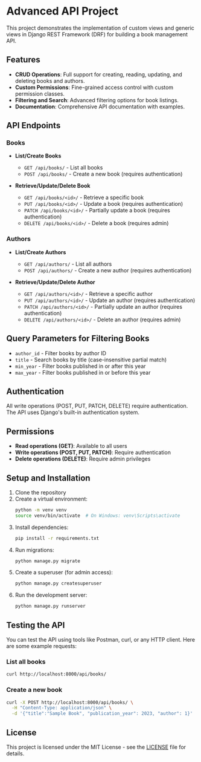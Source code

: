 # Advanced API Project

This project demonstrates the implementation of custom views and generic views in Django REST Framework (DRF) for building a book management API.

## Features

- **CRUD Operations**: Full support for creating, reading, updating, and deleting books and authors.
- **Custom Permissions**: Fine-grained access control with custom permission classes.
- **Filtering and Search**: Advanced filtering options for book listings.
- **Documentation**: Comprehensive API documentation with examples.

## API Endpoints

### Books

- **List/Create Books**
  - `GET /api/books/` - List all books
  - `POST /api/books/` - Create a new book (requires authentication)

- **Retrieve/Update/Delete Book**
  - `GET /api/books/<id>/` - Retrieve a specific book
  - `PUT /api/books/<id>/` - Update a book (requires authentication)
  - `PATCH /api/books/<id>/` - Partially update a book (requires authentication)
  - `DELETE /api/books/<id>/` - Delete a book (requires admin)

### Authors

- **List/Create Authors**
  - `GET /api/authors/` - List all authors
  - `POST /api/authors/` - Create a new author (requires authentication)

- **Retrieve/Update/Delete Author**
  - `GET /api/authors/<id>/` - Retrieve a specific author
  - `PUT /api/authors/<id>/` - Update an author (requires authentication)
  - `PATCH /api/authors/<id>/` - Partially update an author (requires authentication)
  - `DELETE /api/authors/<id>/` - Delete an author (requires admin)

## Query Parameters for Filtering Books

- `author_id` - Filter books by author ID
- `title` - Search books by title (case-insensitive partial match)
- `min_year` - Filter books published in or after this year
- `max_year` - Filter books published in or before this year

## Authentication

All write operations (POST, PUT, PATCH, DELETE) require authentication. The API uses Django's built-in authentication system.

## Permissions

- **Read operations (GET)**: Available to all users
- **Write operations (POST, PUT, PATCH)**: Require authentication
- **Delete operations (DELETE)**: Require admin privileges

## Setup and Installation

1. Clone the repository
2. Create a virtual environment:
   ```bash
   python -m venv venv
   source venv/bin/activate  # On Windows: venv\Scripts\activate
   ```
3. Install dependencies:
   ```bash
   pip install -r requirements.txt
   ```
4. Run migrations:
   ```bash
   python manage.py migrate
   ```
5. Create a superuser (for admin access):
   ```bash
   python manage.py createsuperuser
   ```
6. Run the development server:
   ```bash
   python manage.py runserver
   ```

## Testing the API

You can test the API using tools like Postman, curl, or any HTTP client. Here are some example requests:

### List all books
```bash
curl http://localhost:8000/api/books/
```

### Create a new book
```bash
curl -X POST http://localhost:8000/api/books/ \
  -H "Content-Type: application/json" \
  -d '{"title":"Sample Book", "publication_year": 2023, "author": 1}'
```

## License

This project is licensed under the MIT License - see the [LICENSE](LICENSE) file for details.
